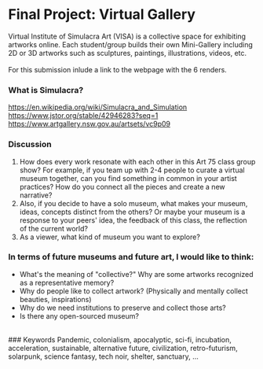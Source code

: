 # Final Project: Virtual Gallery

Virtual Institute of Simulacra Art (VISA) is a collective space for exhibiting artworks online. Each student/group builds their own Mini-Gallery including 2D or 3D artworks such as sculptures, paintings, illustrations, videos, etc. <br><br>
For this submission inlude a link to the webpage with the 6 renders. 


### What is Simulacra?
https://en.wikipedia.org/wiki/Simulacra_and_Simulation <br>
https://www.jstor.org/stable/42946283?seq=1 <br>
https://www.artgallery.nsw.gov.au/artsets/vc9p09


### Discussion
1. How does every work resonate with each other in this Art 75 class group show? For example, if you team up with 2-4 people to curate a virtual museum together, can you find something in common in your artist practices? How do you connect all the pieces and create a new narrative? 
2. Also, if you decide to have a solo museum, what makes your museum, ideas, concepts distinct from the others?  Or maybe your museum is a response to your peers' idea, the feedback of this class, the reflection of the current world? 
3. As a viewer, what kind of museum you want to explore? 

### In terms of future museums and future art, I would like to think: 
* What's the meaning of "collective?" Why are some artworks recognized as a representative memory? 
* Why do people like to collect artwork? (Physically and mentally collect beauties, inspirations)
* Why do we need institutions to preserve and collect those arts?
* Is there any open-sourced museum?
<br>
### Keywords
Pandemic, colonialism, apocalyptic, sci-fi, incubation, acceleration, sustainable, alternative future, civilization, retro-futurism, solarpunk, science fantasy‎, tech noir, shelter, sanctuary, …

